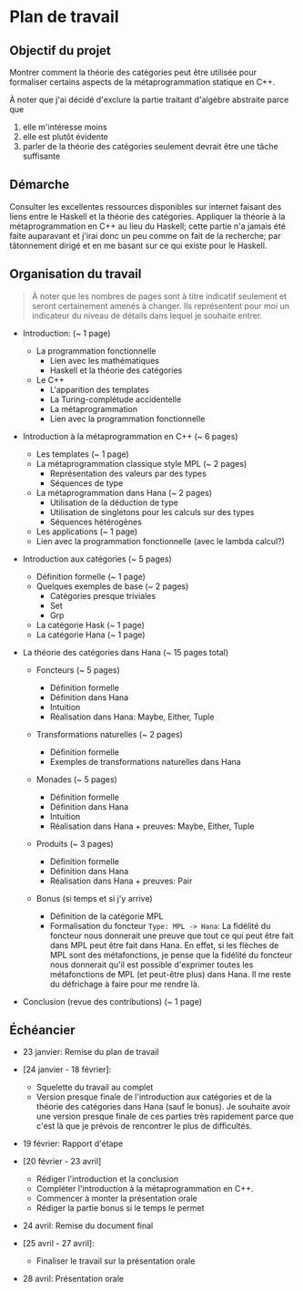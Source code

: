 # Plan de travail

## Objectif du projet
Montrer comment la théorie des catégories peut être utilisée pour formaliser
certains aspects de la métaprogrammation statique en C++.

À noter que j'ai décidé d'exclure la partie traitant d'algèbre abstraite
parce que

1. elle m'intéresse moins
2. elle est plutôt évidente
3. parler de la théorie des catégories seulement devrait être une tâche suffisante

## Démarche
Consulter les excellentes ressources disponibles sur internet faisant des
liens entre le Haskell et la théorie des catégories. Appliquer la théorie
à la métaprogrammation en C++ au lieu du Haskell; cette partie n'a jamais
été faite auparavant et j'irai donc un peu comme on fait de la recherche;
par tâtonnement dirigé et en me basant sur ce qui existe pour le Haskell.

## Organisation du travail
> À noter que les nombres de pages sont à titre indicatif seulement et seront
> certainement amenés à changer. Ils représentent pour moi un indicateur du
> niveau de détails dans lequel je souhaite entrer.

- Introduction: (~ 1 page)
    + La programmation fonctionnelle
        * Lien avec les mathématiques
        * Haskell et la théorie des catégories
    + Le C++
        * L'apparition des templates
        * La Turing-complétude accidentelle
        * La métaprogrammation
        * Lien avec la programmation fonctionnelle

- Introduction à la métaprogrammation en C++ (~ 6 pages)
    + Les templates (~ 1 page)
    + La métaprogrammation classique style MPL (~ 2 pages)
        * Représentation des valeurs par des types
        * Séquences de type
    + La métaprogrammation dans Hana (~ 2 pages)
        * Utilisation de la déduction de type
        * Utilisation de singletons pour les calculs sur des types
        * Séquences hétérogènes
    + Les applications (~ 1 page)
    + Lien avec la programmation fonctionnelle (avec le lambda calcul?)

- Introduction aux catégories (~ 5 pages)
    + Définition formelle (~ 1 page)
    + Quelques exemples de base (~ 2 pages)
        * Catégories presque triviales
        * Set
        * Grp
    + La catégorie Hask (~ 1 page)
    + La catégorie Hana (~ 1 page)

- La théorie des catégories dans Hana (~ 15 pages total)
    + Foncteurs (~ 5 pages)
        * Définition formelle
        * Définition dans Hana
        * Intuition
        * Réalisation dans Hana: Maybe, Either, Tuple
    + Transformations naturelles (~ 2 pages)
        * Définition formelle
        * Exemples de transformations naturelles dans Hana
    + Monades (~ 5 pages)
        * Définition formelle
        * Définition dans Hana
        * Intuition
        * Réalisation dans Hana + preuves: Maybe, Either, Tuple
    + Produits (~ 3 pages)
        * Définition formelle
        * Définition dans Hana
        * Réalisation dans Hana + preuves: Pair

    + Bonus (si temps et si j'y arrive)
        * Définition de la catégorie MPL
        * Formalisation du foncteur `Type: MPL -> Hana`:
            La fidélité du foncteur nous donnerait une preuve que tout ce
            qui peut être fait dans MPL peut être fait dans Hana. En effet,
            si les flèches de MPL sont des métafonctions, je pense que la
            fidélité du foncteur nous donnerait qu'il est possible d'exprimer
            toutes les métafonctions de MPL (et peut-être plus) dans Hana. Il
            me reste du défrichage à faire pour me rendre là.

- Conclusion (revue des contributions) (~ 1 page)


## Échéancier
- 23 janvier: Remise du plan de travail

- [24 janvier - 18 février]:
    + Squelette du travail au complet
    + Version presque finale de l'introduction aux catégories et de la
      théorie des catégories dans Hana (sauf le bonus). Je souhaite avoir
      une version presque finale de ces parties très rapidement parce que
      c'est là que je prévois de rencontrer le plus de difficultés.

- 19 février: Rapport d'étape

- [20 février - 23 avril]
    + Rédiger l'introduction et la conclusion
    + Compléter l'introduction à la métaprogrammation en C++.
    + Commencer à monter la présentation orale
    + Rédiger la partie bonus si le temps le permet

- 24 avril: Remise du document final

- [25 avril - 27 avril]:
    + Finaliser le travail sur la présentation orale

- 28 avril: Présentation orale
